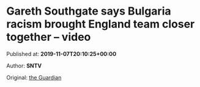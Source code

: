 
# Gareth Southgate says Bulgaria racism brought England team closer together – video

Published at: **2019-11-07T20:10:25+00:00**

Author: **SNTV**

Original: [the Guardian](https://www.theguardian.com/football/video/2019/nov/07/gareth-southgate-says-bulgaria-racism-brought-england-team-closer-together-video)


